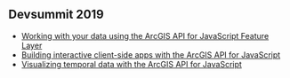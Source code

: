 
## Devsummit 2019

- [Working with your data using the ArcGIS API for JavaScript Feature Layer](https://ycabon.github.io/presentations/2019-devsummit/Working-With-Your-Data-Using-the-ArcGIS-API-for-JavaScript-Feature-Layer/)
- [Building interactive client-side apps with the ArcGIS API for JavaScript](https://ycabon.github.io/presentations/2019-devsummit/Building-Interactive-Client-side-Apps-with-the-ArcGIS-API-for-JavaScript/)
- [Visualizing temporal data with the ArcGIS API for JavaScript](https://ycabon.github.io/presentations/2019-devsummit/Visualizing-Temporal-Data-with-the-ArcGIS-API-for-JavaScript/)
